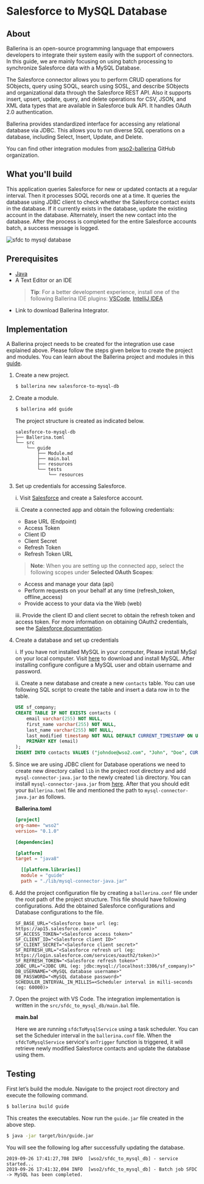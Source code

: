 # Salesforce to MySQL Database

## About

Ballerina is an open-source programming language that empowers developers to integrate their system easily with the 
support of connectors. In this guide, we are mainly focusing on using batch processing to synchronize Salesforce data
with a MySQL Database.

The Salesforce connector allows you to perform CRUD operations for SObjects, query using SOQL, search using SOSL, and 
describe SObjects and organizational data through the Salesforce REST API. Also it supports insert, upsert, update, 
query, and delete operations for CSV, JSON, and XML data types that are available in Salesforce bulk API. It handles 
OAuth 2.0 authentication.

Ballerina provides standardized interface for accessing any relational database via JDBC. This allows you to run 
diverse SQL operations on a database, including Select, Insert, Update, and Delete.

You can find other integration modules from [wso2-ballerina](https://github.com/wso2-ballerina) GitHub organization.

## What you'll build

This application queries Salesforce for new or updated contacts at a regular interval. Then it processes SOQL records 
one at a time. It queries the database using JDBC client to check whether the Salesforce contact exists in the 
database. If it currently exists in the database, update the existing account in the database. Alternately, insert the 
new contact into the database. After the process is completed for the entire Salesforce accounts batch, a success 
message is logged.

![sfdc to mysql database](../../../../../../assets/img/salesforce-to-mysql-database.jpg)

## Prerequisites

- [Java](https://www.oracle.com/technetwork/java/index.html)
- A Text Editor or an IDE
    > **Tip**: For a better development experience, install one of the following Ballerina IDE plugins: 
[VSCode](https://marketplace.visualstudio.com/items?itemName=ballerina.ballerina), 
[IntelliJ IDEA](https://plugins.jetbrains.com/plugin/9520-ballerina)
- Link to download Ballerina Integrator.

## Implementation

A Ballerina project needs to be created for the integration use case explained above. Please follow the steps given below 
to create the project and modules. You can learn about the Ballerina project and modules in this 
[guide](https://ei.docs.wso2.com/en/latest/ballerina-integrator/develop/using-modules/#creating-a-project).

1. Create a new project.

    ```bash
    $ ballerina new salesforce-to-mysql-db
    ```

2. Create a module.

    ```bash
    $ ballerina add guide
    ```

   The project structure is created as indicated below.

    ```
    salesforce-to-mysql-db
    ├── Ballerina.toml
    └── src
        └── guide
            ├── Module.md
            ├── main.bal
            ├── resources
            └── tests
                └── resources
    ```

3. Set up credentials for accessing Salesforce.
   
   i. Visit [Salesforce](https://www.salesforce.com) and create a Salesforce account.

   ii. Create a connected app and obtain the following credentials: 
    - Base URL (Endpoint)
    - Access Token
    - Client ID
    - Client Secret
    - Refresh Token
    - Refresh Token URL

    > **Note**: When you are setting up the connected app, select the following scopes under **Selected OAuth Scopes**:
    - Access and manage your data (api)
    - Perform requests on your behalf at any time (refresh_token, offline_access)
    - Provide access to your data via the Web (web)

   iii. Provide the client ID and client secret to obtain the refresh token and access token. For more information on 
      obtaining OAuth2 credentials, see the 
      [Salesforce documentation](https://help.salesforce.com/articleView?id=remoteaccess_authenticate_overview.htm).

4. Create a database and set up credentials

    i. If you have not installed MySQL in your computer, Please install MySql on your local computer. 
    Visit [here](https://dev.mysql.com/downloads/) to download and install MySQL. After installing configure configure 
    a MySQL user and obtain username and password.

    ii. Create a new database and create a new `contacts` table. You can use following SQL script to create the table 
    and insert a data row in to the table.
    ```SQL
    USE sf_company;
    CREATE TABLE IF NOT EXISTS contacts (
        email varchar(255) NOT NULL,
        first_name varchar(255) NOT NULL,
        last_name varchar(255) NOT NULL,
        last_modified timestamp NOT NULL DEFAULT CURRENT_TIMESTAMP ON UPDATE CURRENT_TIMESTAMP,
        PRIMARY KEY (email)
    );
    INSERT INTO contacts VALUES ("johndoe@wso2.com", "John", "Doe", CURRENT_TIMESTAMP);
    ```
5. Since we are using JDBC client for Database operations we need to create new directory called `lib` in the project
   root directory and add `mysql-connector-java.jar` to the newly created `lib` directory. You can install 
   `mysql-connector-java.jar` from [here](https://dev.mysql.com/downloads/connector/j/). After that you should edit 
   your `Ballerina.toml` file and mentioned the path to `mysql-connector-java.jar` as follows.

    **Ballerina.toml**
    ```toml
    [project]
    org-name= "wso2"
    version= "0.1.0"
    
    [dependencies]
    
    [platform]
    target = "java8"
    
      [[platform.libraries]]
      module = "guide"
      path = "./lib/mysql-connector-java.jar"
    ```

6. Add the project configuration file by creating a `ballerina.conf` file under the root path of the project structure. 
   This file should have following configurations. Add the obtained Salesforce configurations and Database 
   configurations to the file.

    ```
    SF_BASE_URL="<Salesforce base url (eg: https://ap15.salesforce.com)>"
    SF_ACCESS_TOKEN="<Salesforce access token>"
    SF_CLIENT_ID="<Salesforce client ID>"
    SF_CLIENT_SECRET="<Salesforce client secret>"
    SF_REFRESH_URL="<Salesforce refresh url (eg: https://login.salesforce.com/services/oauth2/token)>"
    SF_REFRESH_TOKEN="<Salesforce refresh token>"
    JDBC_URL="<JDBC URL (eg: jdbc:mysql://localhost:3306/sf_company)>"
    DB_USERNAME="<MySQL database username>"
    DB_PASSWORD="<MySQL database password>"
    SCHEDULER_INTERVAL_IN_MILLIS=<Scheduler interval in milli-seconds (eg: 60000)>
    ```

7. Open the project with VS Code. The integration implementation is written in the `src/sfdc_to_mysql_db/main.bal` 
   file.

    **main.bal**
    <!-- INCLUDE_CODE: src/guide/main.bal -->

    Here we are running `sfdcToMysqlService` using a task scheduler. You can set the Scheduler interval in the 
    `ballerina.conf` file. When the `sfdcToMysqlService` service's `onTrigger` function is triggered, it will retrieve 
    newly modified Salesforce contacts and update the database using them.

## Testing

First let’s build the module. Navigate to the project root directory and execute the following command.

```bash
$ ballerina build guide
```

This creates the executables. Now run the `guide.jar` file created in the above step.

```bash
$ java -jar target/bin/guide.jar
```

You will see the following log after successfully updating the database.

```
2019-09-26 17:41:27,708 INFO  [wso2/sfdc_to_mysql_db] - service started... 
2019-09-26 17:41:32,094 INFO  [wso2/sfdc_to_mysql_db] - Batch job SFDC -> MySQL has been completed.
```
